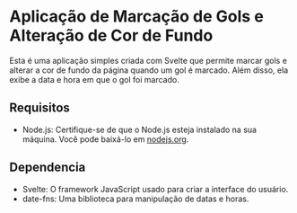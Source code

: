 # Aplicação de Marcação de Gols e Alteração de Cor de Fundo

Esta é uma aplicação simples criada com Svelte que permite marcar gols e alterar a cor de fundo da página quando um gol é marcado. Além disso, ela exibe a data e hora em que o gol foi marcado.

## Requisitos

- Node.js: Certifique-se de que o Node.js esteja instalado na sua máquina. Você pode baixá-lo em [nodejs.org](https://nodejs.org/).

## Dependencia
- Svelte: O framework JavaScript usado para criar a interface do usuário.
- date-fns: Uma biblioteca para manipulação de datas e horas.
